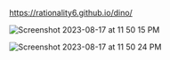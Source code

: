 https://rationality6.github.io/dino/

![Screenshot 2023-08-17 at 11 50 15 PM](https://github.com/rationality6/dino/assets/3889468/5d0a315c-e18f-43fd-bf62-ef9ff08b659c)


![Screenshot 2023-08-17 at 11 50 24 PM](https://github.com/rationality6/dino/assets/3889468/9e51966d-a157-45fc-9b3d-2da9287977b6)
